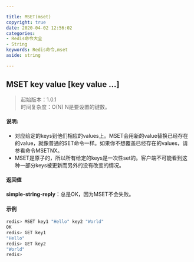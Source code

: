 ```yaml
---

title: MSET(mset)
copyright: true
date: 2020-04-02 12:56:02
categories: 
- Redis命令大全
- String
keywords: Redis命令,mset
aside: string

---
```

## MSET key value [key value ...] 
>起始版本：1.0.1<br/>时间复杂度：O(N) N是要设置的键数。


#### 说明:
* 对应给定的keys到他们相应的values上。MSET会用新的value替换已经存在的value，就像普通的SET命令一样。如果你不想覆盖已经存在的values，请参看命令MSETNX。
* MSET是原子的，所以所有给定的keys是一次性set的。客户端不可能看到这种一部分keys被更新而另外的没有改变的情况。

#### 返回值

**simple-string-reply**：总是OK，因为MSET不会失败。


#### 示例

```c
redis> MSET key1 "Hello" key2 "World"
OK
redis> GET key1
"Hello"
redis> GET key2
"World"
redis> 
```